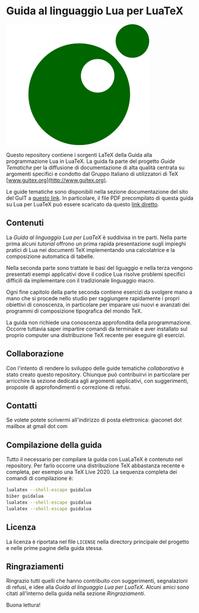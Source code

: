 Guida al linguaggio Lua per LuaTeX
==================================

![logo della guida tematica su Lua per LuaTeX](logoguidalua.svg)

Questo repository contiene i sorgenti LaTeX della Guida alla programmazione Lua
in LuaTeX. La guida fa parte del progetto *Guide Tematiche* per la diffusione di
documentazione di alta qualità centrata su argomenti specifici e condotto
dal Gruppo Italiano di utilizzatori di TeX
[www.guitex.org](http://www.guitex.org).

Le guide tematiche sono disponibili nella sezione documentazione del sito del
GuIT a [questo link](https://www.guitex.org/home/it/documentazione). In
particolare, il file PDF precompilato di questa guida su Lua per LuaTeX può
essere scaricato da questo
[link diretto](http://www.guitex.org/home/images/doc/GuideGuIT/guidalua.pdf).

Contenuti
---------

La *Guida al linguaggio Lua per LuaTeX* è suddivisa in tre parti. Nella parte
prima alcuni *tutorial* offrono un prima rapida presentazione sugli impieghi
pratici di Lua nei documenti TeX implementando una calcolatrice e la
composizione automatica di tabelle.

Nella seconda parte sono trattate le basi del liguaggio e nella terza vengono
presentati esempi applicativi dove il codice Lua risolve problemi specifici
difficili da implementare con il tradizionale linguaggio macro.

Ogni fine capitolo della parte seconda contiene esercizi da svolgere mano a mano
che si procede nello studio per raggiungere rapidamente i propri obiettivi di
conoscenza, in particolare per imparare usi nuovi e avanzati dei programmi di
composizione tipografica del mondo TeX.

La guida non richiede una conoscenza approfondita della programmazione. Occorre
tuttavia saper impartire comandi da terminale e aver installato sul proprio
computer una distribuzione TeX recente per eseguire gli esercizi.

Collaborazione
--------------

Con l'intento di rendere lo sviluppo delle guide tematiche *collaborativo* è
stato creato questo repository. Chiunque può contribuirvi in particolare per
arricchire la sezione dedicata agli argomenti applicativi, con suggerimenti,
proposte di approfondimenti o correzione di refusi.

Contatti
--------

Se volete potete scrivermi all'indirizzo di posta elettronica:
giaconet dot mailbox at gmail dot com

Compilazione della guida
------------------------

Tutto il necessario per compilare la guida con LuaLaTeX è contenuto nel
repository. Per farlo occorre una distribuzione TeX abbastanza recente e
completa, per esempio una TeX Live 2020. La sequenza completa dei comandi di
compilazione è:

```bash
lualatex --shell-escape guidalua
biber guidalua
lualatex --shell-escape guidalua
lualatex --shell-escape guidalua
```

Licenza
-------

La licenza è riportata nel file `LICENSE` nella directory principale del
progetto e nelle prime pagine della guida stessa.

Ringraziamenti
--------------

Ringrazio tutti quelli che hanno contribuito con suggerimenti, segnalazioni di
refusi, e idee alla *Guida al linguaggio Lua per LuaTeX*. Alcuni amici sono
citati all'interno della guida nella sezione *Ringraziamenti*.

Buona lettura!
